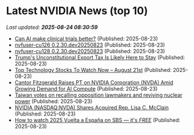 # Latest NVIDIA News (top 10)
_Last updated: **2025-08-24 08:30:59**_

- [Can AI make clinical trials better?](https://finance.yahoo.com/news/ai-clinical-trials-better-083006873.html) (Published: 2025-08-23)
- [nvfuser-cu126 0.2.30.dev20250823](https://pypi.org/project/nvfuser-cu126/0.2.30.dev20250823/) (Published: 2025-08-23)
- [nvfuser-cu128 0.2.30.dev20250823](https://pypi.org/project/nvfuser-cu128/0.2.30.dev20250823/) (Published: 2025-08-23)
- [Trump's Unconstitutional Export Tax Is Likely Here to Stay](https://biztoc.com/x/4837647d16010c24) (Published: 2025-08-23)
- [Top Technology Stocks To Watch Now – August 21st](https://www.etfdailynews.com/2025/08/23/top-technology-stocks-to-watch-now-august-21st/) (Published: 2025-08-23)
- [Cantor Fitzgerald Raises PT on NVIDIA Corporation (NVDA) Amid Growing Demand for AI Compute](https://consent.yahoo.com/v2/collectConsent?sessionId=1_cc-session_e8126270-03df-46a9-b7ab-caa611ecb1ef) (Published: 2025-08-23)
- [Taiwan votes on recalling opposition lawmakers and reviving nuclear power](https://abcnews.go.com/International/wireStory/taiwan-votes-recalling-opposition-lawmakers-reviving-nuclear-power-124911560) (Published: 2025-08-23)
- [NVIDIA (NASDAQ:NVDA) Shares Acquired Rep. Lisa C. McClain](https://www.etfdailynews.com/2025/08/23/nvidia-nasdaqnvda-shares-acquired-rep-lisa-c-mcclain/) (Published: 2025-08-23)
- [How to watch 2025 Vuelta a España on SBS — it's *FREE*](https://www.techradar.com/how-to-watch/cycling/vuelta-a-espana-2025-free) (Published: 2025-08-23)

